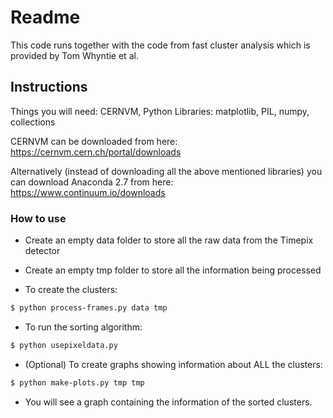 Readme
====================
This code runs together with the code from fast cluster analysis which is provided by Tom Whyntie et al. 

Instructions
---------------------

Things you will need: CERNVM, Python Libraries: matplotlib, PIL, numpy, collections

CERNVM can be downloaded from here: https://cernvm.cern.ch/portal/downloads 

Alternatively (instead of downloading all the above mentioned libraries) you can download Anaconda 2.7 from here: https://www.continuum.io/downloads

### How to use

* Create an empty data folder to store all the raw data from the Timepix detector
* Create an empty tmp folder to store all the information being processed

* To create the clusters: 

```bash
$ python process-frames.py data tmp
```

* To run the sorting algorithm:

```bash
$ python usepixeldata.py
```

* (Optional) To create graphs showing information about ALL the clusters:

```bash
$ python make-plots.py tmp tmp
```

* You will see a graph containing the information of the sorted clusters. 
